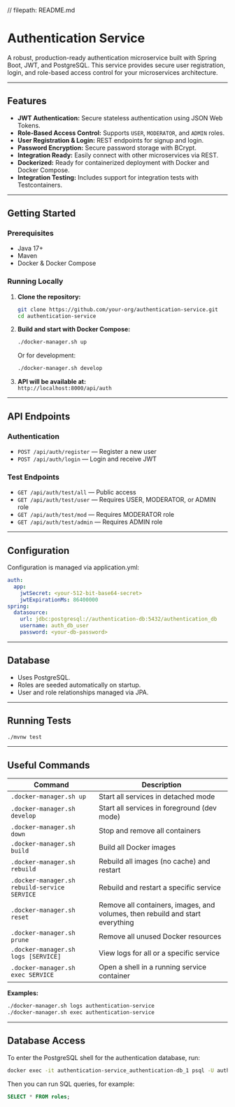 // filepath: README.md
# Authentication Service

A robust, production-ready authentication microservice built with Spring Boot, JWT, and PostgreSQL. This service provides secure user registration, login, and role-based access control for your microservices architecture.

---

## Features

- **JWT Authentication:** Secure stateless authentication using JSON Web Tokens.
- **Role-Based Access Control:** Supports `USER`, `MODERATOR`, and `ADMIN` roles.
- **User Registration & Login:** REST endpoints for signup and login.
- **Password Encryption:** Secure password storage with BCrypt.
- **Integration Ready:** Easily connect with other microservices via REST.
- **Dockerized:** Ready for containerized deployment with Docker and Docker Compose.
- **Integration Testing:** Includes support for integration tests with Testcontainers.

---

## Getting Started

### Prerequisites

- Java 17+
- Maven
- Docker & Docker Compose

### Running Locally

1. **Clone the repository:**
   ```sh
   git clone https://github.com/your-org/authentication-service.git
   cd authentication-service
   ```

2. **Build and start with Docker Compose:**
   ```sh
   ./docker-manager.sh up
   ```
   Or for development:
   ```sh
   ./docker-manager.sh develop
   ```

3. **API will be available at:**  
   `http://localhost:8000/api/auth`

---

## API Endpoints

### Authentication

- `POST /api/auth/register` — Register a new user
- `POST /api/auth/login` — Login and receive JWT

### Test Endpoints

- `GET /api/auth/test/all` — Public access
- `GET /api/auth/test/user` — Requires USER, MODERATOR, or ADMIN role
- `GET /api/auth/test/mod` — Requires MODERATOR role
- `GET /api/auth/test/admin` — Requires ADMIN role

---

## Configuration

Configuration is managed via application.yml:

```yaml
auth:
  app:
    jwtSecret: <your-512-bit-base64-secret>
    jwtExpirationMs: 86400000
spring:
  datasource:
    url: jdbc:postgresql://authentication-db:5432/authentication_db
    username: auth_db_user
    password: <your-db-password>
```

---

## Database

- Uses PostgreSQL.
- Roles are seeded automatically on startup.
- User and role relationships managed via JPA.

---

## Running Tests

```sh
./mvnw test
```

---

## Useful Commands

| Command                                      | Description                                      |
|-----------------------------------------------|--------------------------------------------------|
| `.docker-manager.sh up`                      | Start all services in detached mode              |
| `.docker-manager.sh develop`                 | Start all services in foreground (dev mode)      |
| `.docker-manager.sh down`                    | Stop and remove all containers                   |
| `.docker-manager.sh build`                   | Build all Docker images                          |
| `.docker-manager.sh rebuild`                 | Rebuild all images (no cache) and restart        |
| `.docker-manager.sh rebuild-service SERVICE` | Rebuild and restart a specific service           |
| `.docker-manager.sh reset`                   | Remove all containers, images, and volumes, then rebuild and start everything |
| `.docker-manager.sh prune`                   | Remove all unused Docker resources               |
| `.docker-manager.sh logs [SERVICE]`          | View logs for all or a specific service          |
| `.docker-manager.sh exec SERVICE`            | Open a shell in a running service container      |

**Examples:**  
```sh
./docker-manager.sh logs authentication-service
./docker-manager.sh exec authentication-service
```

---

## Database Access

To enter the PostgreSQL shell for the authentication database, run:

```sh
docker exec -it authentication-service_authentication-db_1 psql -U auth_db_user -d authentication_db
```

Then you can run SQL queries, for example:

```sql
SELECT * FROM roles;
```
